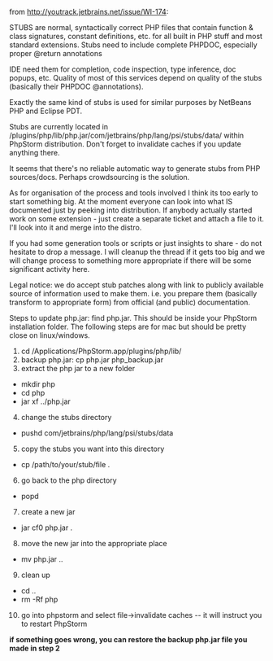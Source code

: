from http://youtrack.jetbrains.net/issue/WI-174:

STUBS are normal, syntactically correct PHP files that contain function & class signatures, constant definitions, etc. for all built in PHP stuff and most standard extensions. Stubs need to include complete PHPDOC, especially proper @return annotations

IDE need them for completion, code inspection, type inference, doc popups, etc. Quality of most of this services depend on quality of the stubs (basically their PHPDOC @annotations).

Exactly the same kind of stubs is used for similar purposes by NetBeans PHP and Eclipse PDT.

Stubs are currently located in
/plugins/php/lib/php.jar/com/jetbrains/php/lang/psi/stubs/data/ within PhpStorm distribution. Don't forget to invalidate caches if you update anything there.

It seems that there's no reliable automatic way to generate stubs from PHP sources/docs. Perhaps crowdsourcing is the solution.

As for organisation of the process and tools involved I think its too early to start something big.
At the moment everyone can look into what IS documented just by peeking into distribution. If anybody actually started work on some extension - just create a separate ticket and attach a file to it. I'll look into it and merge into the distro.

If you had some generation tools or scripts or just insights to share - do not hesitate to drop a message.
I will cleanup the thread if it gets too big and we will change process to something more appropriate if there will be some significant activity here.

Legal notice: we do accept stub patches along with link to publicly available source of information used to make them. i.e. you prepare them (basically transform to appropriate form) from official (and public) documentation.

Steps to update php.jar:
find php.jar.  This should be inside your PhpStorm installation folder.  The following steps are for mac but should be pretty close on linux/windows.
 1. cd /Applications/PhpStorm.app/plugins/php/lib/
 2. backup php.jar: cp php.jar php_backup.jar
 3. extract the php jar to a new folder
  * mkdir php
  * cd php
  * jar xf ../php.jar
 4. change the stubs directory
  * pushd com/jetbrains/php/lang/psi/stubs/data
 5. copy the stubs you want into this directory
  * cp /path/to/your/stub/file .
 6. go back to the php directory
  * popd
 7. create a new jar
  * jar cf0 php.jar .
 8. move the new jar into the appropriate place
  * mv php.jar ..
 9. clean up
  * cd ..
  * rm -Rf php
 10. go into phpstorm and select file->invalidate caches -- it will instruct you to restart PhpStorm

**if something goes wrong, you can restore the backup php.jar file you made in step 2**


